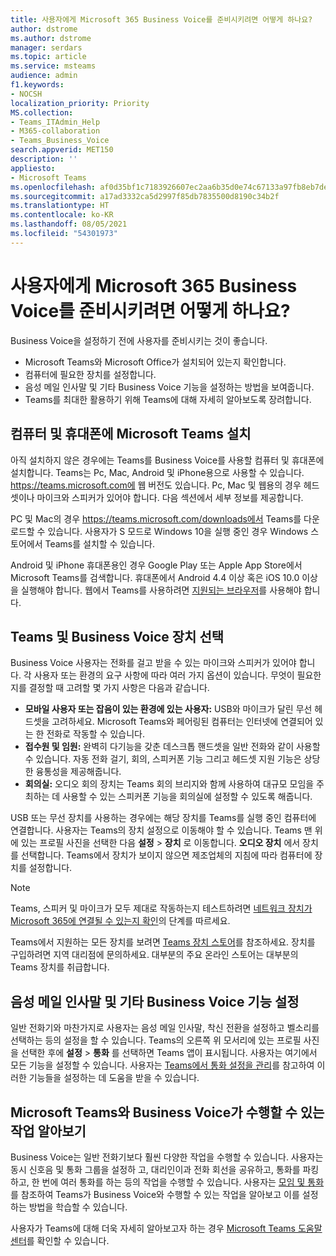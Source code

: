 ```yaml
---
title: 사용자에게 Microsoft 365 Business Voice를 준비시키려면 어떻게 하나요?
author: dstrome
ms.author: dstrome
manager: serdars
ms.topic: article
ms.service: msteams
audience: admin
f1.keywords:
- NOCSH
localization_priority: Priority
MS.collection:
- Teams_ITAdmin_Help
- M365-collaboration
- Teams_Business_Voice
search.appverid: MET150
description: ''
appliesto:
- Microsoft Teams
ms.openlocfilehash: af0d35bf1c7183926607ec2aa6b35d0e74c67133a97fb8eb7de57b5acc45c053
ms.sourcegitcommit: a17ad3332ca5d2997f85db7835500d8190c34b2f
ms.translationtype: HT
ms.contentlocale: ko-KR
ms.lasthandoff: 08/05/2021
ms.locfileid: "54301973"
---
```

# <a name="how-do-i-get-my-users-ready-for-microsoft-365-business-voice"></a>사용자에게 Microsoft 365 Business Voice를 준비시키려면 어떻게 하나요?

Business Voice을 설정하기 전에 사용자를 준비시키는 것이 좋습니다.
- Microsoft Teams와 Microsoft Office가 설치되어 있는지 확인합니다. 
- 컴퓨터에 필요한 장치를 설정합니다.
- 음성 메일 인사말 및 기타 Business Voice 기능을 설정하는 방법을 보여줍니다. 
- Teams를 최대한 활용하기 위해 Teams에 대해 자세히 알아보도록 장려합니다.

## <a name="install-microsoft-teams-on-computers-and-phones"></a>컴퓨터 및 휴대폰에 Microsoft Teams 설치

아직 설치하지 않은 경우에는 Teams를 Business Voice를 사용할 컴퓨터 및 휴대폰에 설치합니다. Teams는 Pc, Mac, Android 및 iPhone용으로 사용할 수 있습니다. https://teams.microsoft.com에 웹 버전도 있습니다. Pc, Mac 및 웹용의 경우 헤드셋이나 마이크와 스피커가 있어야 합니다. 다음 섹션에서 세부 정보를 제공합니다.

PC 및 Mac의 경우 https://teams.microsoft.com/downloads에서 Teams를 다운로드할 수 있습니다. 사용자가 S 모드로 Windows 10을 실행 중인 경우 Windows 스토어에서 Teams를 설치할 수 있습니다.

Android 및 iPhone 휴대폰용인 경우 Google Play 또는 Apple App Store에서 Microsoft Teams를 검색합니다. 휴대폰에서 Android 4.4 이상 혹은 iOS 10.0 이상을 실행해야 합니다.
웹에서 Teams를 사용하려면 [지원되는 브라우저](../get-clients.md#web-client)를 사용해야 합니다.

## <a name="choose-devices-for-teams-and-business-voice"></a>Teams 및 Business Voice 장치 선택

Business Voice 사용자는 전화를 걸고 받을 수 있는 마이크와 스피커가 있어야 합니다. 각 사용자 또는 환경의 요구 사항에 따라 여러 가지 옵션이 있습니다. 무엇이 필요한지를 결정할 때 고려할 몇 가지 사항은 다음과 같습니다.

* **모바일 사용자 또는 잡음이 있는 환경에 있는 사용자:** USB와 마이크가 달린 무선 헤드셋을 고려하세요. Microsoft Teams와 페어링된 컴퓨터는 인터넷에 연결되어 있는 한 전화로 작동할 수 있습니다.
* **접수원 및 임원:** 완벽히 다기능을 갖춘 데스크톱 핸드셋을 일반 전화와 같이 사용할 수 있습니다. 자동 전화 걸기, 회의, 스피커폰 기능 그리고 헤드셋 지원 기능은 상당한 융통성을 제공해줍니다.
* **회의실:** 오디오 회의 장치는 Teams 회의 브리지와 함께 사용하여 대규모 모임을 주최하는 데 사용할 수 있는 스피커폰 기능을 회의실에 설정할 수 있도록 해줍니다.

USB 또는 무선 장치를 사용하는 경우에는 해당 장치를 Teams를 실행 중인 컴퓨터에 연결합니다. 사용자는 Teams의 장치 설정으로 이동해야 할 수 있습니다. Teams 맨 위에 있는 프로필 사진을 선택한 다음 **설정** > **장치** 로 이동합니다. **오디오 장치** 에서 장치를 선택합니다. Teams에서 장치가 보이지 않으면 제조업체의 지침에 따라 컴퓨터에 장치를 설정합니다.

> [!NOTE]
> Teams, 스피커 및 마이크가 모두 제대로 작동하는지 테스트하려면 [네트워크 장치가 Microsoft 365에 연결될 수 있는지 확인](get-ready-internet.md#make-sure-the-computers-and-devices-on-your-network-can-reach-microsoft-365)의 단계를 따르세요.

Teams에서 지원하는 모든 장치를 보려면 [Teams 장치 스토어](https://products.office.com/microsoft-teams/across-devices/devices)를 참조하세요. 장치를 구입하려면 지역 대리점에 문의하세요. 대부분의 주요 온라인 스토어는 대부분의 Teams 장치를 취급합니다.

## <a name="set-up-voicemail-greetings-and-other-business-voice-features"></a>음성 메일 인사말 및 기타 Business Voice 기능 설정

일반 전화기와 마찬가지로 사용자는 음성 메일 인사말, 착신 전환을 설정하고 벨소리를 선택하는 등의 설정을 할 수 있습니다. Teams의 오른쪽 위 모서리에 있는 프로필 사진을 선택한 후에 **설정** > **통화** 를 선택하면 Teams 앱이 표시됩니다. 사용자는 여기에서 모든 기능을 설정할 수 있습니다. 사용자는 [Teams에서 통화 설정을 관리](https://support.office.com/article/manage-your-call-settings-in-teams-456cb611-3477-496f-b31a-6ab752a7595f)를 참고하여 이러한 기능들을 설정하는 데 도움을 받을 수 있습니다.

## <a name="learn-what-microsoft-teams-and-business-voice-can-do"></a>Microsoft Teams와 Business Voice가 수행할 수 있는 작업 알아보기

Business Voice는 일반 전화기보다 훨씬 다양한 작업을 수행할 수 있습니다. 사용자는 동시 신호음 및 통화 그룹을 설정하 고, 대리인이과 전화 회선을 공유하고, 통화를 파킹하고, 한 번에 여러 통화를 하는 등의 작업을 수행할 수 있습니다. 사용자는 [모임 및 통화](https://support.office.com/article/meetings-and-calls-d92432d5-dd0f-4d17-8f69-06096b6b48a8?ui=en-US&rs=en-US&ad=US#ID0EAABAAA=Calls)를 참조하여 Teams가 Business Voice와 수행할 수 있는 작업을 알아보고 이를 설정하는 방법을 학습할 수 있습니다.

사용자가 Teams에 대해 더욱 자세히 알아보고자 하는 경우 [Microsoft Teams 도움말 센터](https://support.office.com/teams)를 확인할 수 있습니다.
